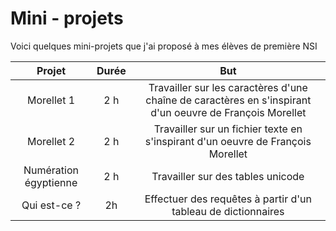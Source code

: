 # Mini - projets

Voici quelques mini-projets que j'ai proposé à mes élèves de première NSI




|Projet|Durée|But|
|:--:|:--:|:--:|
|Morellet 1| 2 h | Travailler sur les caractères d'une chaîne de caractères en s'inspirant d'un oeuvre de François Morellet|
|Morellet 2| 2 h | Travailler sur un fichier texte en s'inspirant d'un oeuvre de François Morellet|
|Numération égyptienne| 2 h | Travailler sur des tables unicode|
|Qui est-ce ?| 2h | Effectuer des requêtes à partir d'un tableau de dictionnaires|
